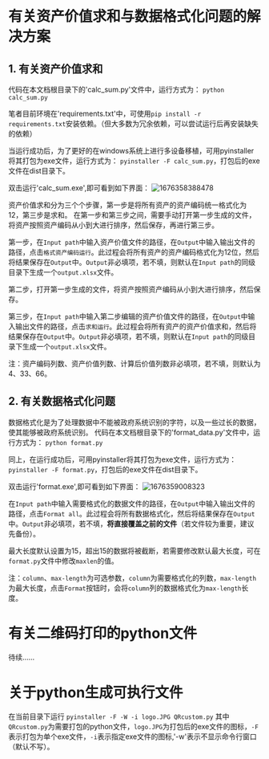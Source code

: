 # 有关资产价值求和与数据格式化问题的解决方案
## 1. 有关资产价值求和
代码在本文档根目录下的'calc_sum.py'文件中，运行方式为：
```python calc_sum.py```

笔者目前环境在'requirements.txt'中，可使用```pip install -r requirements.txt```安装依赖。（但大多数为冗余依赖，可以尝试运行后再安装缺失的依赖）

当运行成功后，为了更好的在windows系统上进行多设备移植，可用pyinstaller将其打包为exe文件，运行方式为：
```pyinstaller -F calc_sum.py```，打包后的exe文件在dist目录下。

双击运行'calc_sum.exe',即可看到如下界面：
![1676358388478](image/readme/1676358388478.png)

资产价值求和分为三个个步骤，第一步是将所有资产的资产编码统一格式化为12，第三步是求和。
在第一步和第三步之间，需要手动打开第一步生成的文件，将资产按照资产编码从小到大进行排序，然后保存，再进行第三步。

第一步，在`Input path`中输入资产价值文件的路径，在`Output`中输入输出文件的路径，点击`格式资产编码运行`。此过程会将所有资产的资产编码格式化为12位，然后将结果保存在`Output`中。`Output`非必填项，若不填，则默认在`Input path`的同级目录下生成一个`output.xlsx`文件。

第二步，打开第一步生成的文件，将资产按照资产编码从小到大进行排序，然后保存。

第三步，在`Input path`中输入第二步编辑的资产价值文件的路径，在`Output`中输入输出文件的路径，点击`求和运行`。此过程会将所有资产的资产价值求和，然后将结果保存在`Output`中。`Output`非必填项，若不填，则默认在`Input path`的同级目录下生成一个`output.xlsx`文件。

注：资产编码列数、资产价值列数、计算后价值列数非必填项，若不填，则默认为4、33、66。

## 2. 有关数据格式化问题
数据格式化是为了处理数据中不能被政府系统识别的字符，以及一些过长的数据，使其能够被政府系统识别。
代码在本文档根目录下的'format_data.py'文件中，运行方式为：
```python format.py```

同上，在运行成功后，可用pyinstaller将其打包为exe文件，运行方式为：
```pyinstaller -F format.py```，打包后的exe文件在dist目录下。

双击运行'format.exe',即可看到如下界面：
![1676359008323](image/readme/1676359008323.png)

在`Input path`中输入需要格式化的数据文件的路径，在`Output`中输入输出文件的路径，点击`Format all`。此过程会将所有数据格式化，然后将结果保存在`Output`中。`Output`非必填项，若不填，**将直接覆盖之前的文件**（若文件较为重要，建议先备份）。

最大长度默认设置为15，超出15的数据将被截断，若需要修改默认最大长度，可在`format.py`文件中修改`maxlen`的值。

注：`column`、`max-length`为可选参数，`column`为需要格式化的列数，`max-length`为最大长度，点击`Format`按钮时，会将`column`列的数据格式化为`max-length`长度。

# 有关二维码打印的python文件

待续……

# 关于python生成可执行文件

在当前目录下运行
```pyinstaller -F -W -i logo.JPG QRcustom.py```
其中`QRcustom.py`为需要打包的python文件，`logo.JPG`为打包后的exe文件的图标，`-F`表示打包为单个exe文件，`-i`表示指定exe文件的图标,'-w'表示不显示命令行窗口（默认不写）。